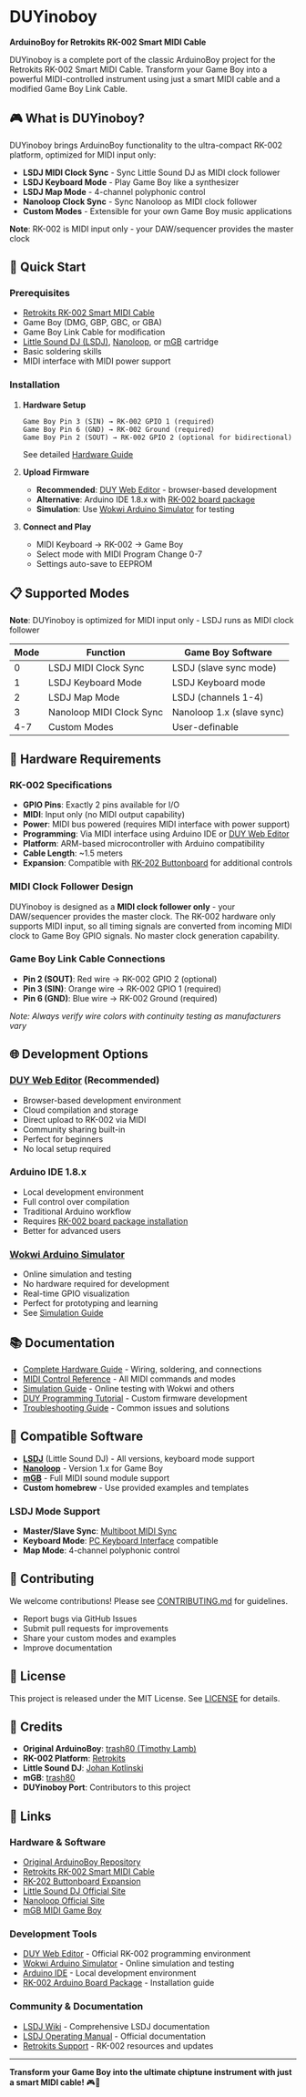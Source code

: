 # DUYinoboy

**ArduinoBoy for Retrokits RK-002 Smart MIDI Cable**

DUYinoboy is a complete port of the classic ArduinoBoy project for the Retrokits RK-002 Smart MIDI Cable. Transform your Game Boy into a powerful MIDI-controlled instrument using just a smart MIDI cable and a modified Game Boy Link Cable.

## 🎮 What is DUYinoboy?

DUYinoboy brings ArduinoBoy functionality to the ultra-compact RK-002 platform, optimized for MIDI input only:

- **LSDJ MIDI Clock Sync** - Sync Little Sound DJ as MIDI clock follower
- **LSDJ Keyboard Mode** - Play Game Boy like a synthesizer  
- **LSDJ Map Mode** - 4-channel polyphonic control
- **Nanoloop Clock Sync** - Sync Nanoloop as MIDI clock follower
- **Custom Modes** - Extensible for your own Game Boy music applications

**Note**: RK-002 is MIDI input only - your DAW/sequencer provides the master clock

## 🚀 Quick Start

### Prerequisites
- [Retrokits RK-002 Smart MIDI Cable](https://retrokits.com/shop/rk002/)
- Game Boy (DMG, GBP, GBC, or GBA)
- Game Boy Link Cable for modification
- [Little Sound DJ (LSDJ)](https://www.littlesounddj.com/), [Nanoloop](http://www.nanoloop.com/), or [mGB](https://github.com/trash80/mGB) cartridge
- Basic soldering skills
- MIDI interface with MIDI power support

### Installation

1. **Hardware Setup**
   ```
   Game Boy Pin 3 (SIN) → RK-002 GPIO 1 (required)
   Game Boy Pin 6 (GND) → RK-002 Ground (required)
   Game Boy Pin 2 (SOUT) → RK-002 GPIO 2 (optional for bidirectional)
   ```
   See detailed [Hardware Guide](docs/hardware-guide.md)

2. **Upload Firmware**
   - **Recommended**: [DUY Web Editor](https://duy.retrokits.com/) - browser-based development
   - **Alternative**: Arduino IDE 1.8.x with [RK-002 board package](https://retrokits.com/rk002-duy/)
   - **Simulation**: Use [Wokwi Arduino Simulator](https://wokwi.com/arduino) for testing

3. **Connect and Play**
   - MIDI Keyboard → RK-002 → Game Boy
   - Select mode with MIDI Program Change 0-7
   - Settings auto-save to EEPROM

## 📋 Supported Modes

**Note**: DUYinoboy is optimized for MIDI input only - LSDJ runs as MIDI clock follower

| Mode | Function | Game Boy Software |
|------|----------|-------------------|
| 0 | LSDJ MIDI Clock Sync | LSDJ (slave sync mode) |
| 1 | LSDJ Keyboard Mode | LSDJ Keyboard mode |
| 2 | LSDJ Map Mode | LSDJ (channels 1-4) |
| 3 | Nanoloop MIDI Clock Sync | Nanoloop 1.x (slave sync) |
| 4-7 | Custom Modes | User-definable |

## 🔧 Hardware Requirements

### RK-002 Specifications
- **GPIO Pins**: Exactly 2 pins available for I/O
- **MIDI**: Input only (no MIDI output capability)
- **Power**: MIDI bus powered (requires MIDI interface with power support)
- **Programming**: Via MIDI interface using Arduino IDE or [DUY Web Editor](https://duy.retrokits.com/)
- **Platform**: ARM-based microcontroller with Arduino compatibility
- **Cable Length**: ~1.5 meters
- **Expansion**: Compatible with [RK-202 Buttonboard](https://retrokits.com/shop/rk202/) for additional controls

### MIDI Clock Follower Design
DUYinoboy is designed as a **MIDI clock follower only** - your DAW/sequencer provides the master clock. The RK-002 hardware only supports MIDI input, so all timing signals are converted from incoming MIDI clock to Game Boy GPIO signals. No master clock generation capability.

### Game Boy Link Cable Connections
- **Pin 2 (SOUT)**: Red wire → RK-002 GPIO 2 (optional)
- **Pin 3 (SIN)**: Orange wire → RK-002 GPIO 1 (required)
- **Pin 6 (GND)**: Blue wire → RK-002 Ground (required)

*Note: Always verify wire colors with continuity testing as manufacturers vary*

## 🌐 Development Options

### [DUY Web Editor](https://duy.retrokits.com/) (Recommended)
- Browser-based development environment
- Cloud compilation and storage
- Direct upload to RK-002 via MIDI
- Community sharing built-in
- Perfect for beginners
- No local setup required

### Arduino IDE 1.8.x
- Local development environment
- Full control over compilation
- Traditional Arduino workflow
- Requires [RK-002 board package installation](https://retrokits.com/rk002-duy/)
- Better for advanced users

### [Wokwi Arduino Simulator](https://wokwi.com/arduino)
- Online simulation and testing
- No hardware required for development
- Real-time GPIO visualization
- Perfect for prototyping and learning
- See [Simulation Guide](docs/simulation-guide.md)

## 📚 Documentation

- [Complete Hardware Guide](docs/hardware-guide.md) - Wiring, soldering, and connections
- [MIDI Control Reference](docs/midi-reference.md) - All MIDI commands and modes
- [Simulation Guide](docs/simulation-guide.md) - Online testing with Wokwi and others
- [DUY Programming Tutorial](docs/duy-programming.md) - Custom firmware development
- [Troubleshooting Guide](docs/troubleshooting.md) - Common issues and solutions

## 🎵 Compatible Software

- **[LSDJ](https://www.littlesounddj.com/)** (Little Sound DJ) - All versions, keyboard mode support
- **[Nanoloop](http://www.nanoloop.com/)** - Version 1.x for Game Boy
- **[mGB](https://github.com/trash80/mGB)** - Full MIDI sound module support
- **Custom homebrew** - Use provided examples and templates

### LSDJ Mode Support
- **Master/Slave Sync**: [Multiboot MIDI Sync](https://littlesounddj.fandom.com/wiki/Multiboot_MIDI_Sync)
- **Keyboard Mode**: [PC Keyboard Interface](https://littlesounddj.fandom.com/wiki/PC_Keyboard_Interface) compatible
- **Map Mode**: 4-channel polyphonic control

## 🤝 Contributing

We welcome contributions! Please see [CONTRIBUTING.md](CONTRIBUTING.md) for guidelines.

- Report bugs via GitHub Issues
- Submit pull requests for improvements
- Share your custom modes and examples
- Improve documentation

## 📄 License

This project is released under the MIT License. See [LICENSE](LICENSE) for details.

## 🙏 Credits

- **Original ArduinoBoy**: [trash80 (Timothy Lamb)](https://github.com/trash80/Arduinoboy)
- **RK-002 Platform**: [Retrokits](https://retrokits.com/)
- **Little Sound DJ**: [Johan Kotlinski](https://www.littlesounddj.com/)
- **mGB**: [trash80](https://github.com/trash80/mGB)
- **DUYinoboy Port**: Contributors to this project

## 🔗 Links

### Hardware & Software
- [Original ArduinoBoy Repository](https://github.com/trash80/Arduinoboy)
- [Retrokits RK-002 Smart MIDI Cable](https://retrokits.com/shop/rk002/)
- [RK-202 Buttonboard Expansion](https://retrokits.com/shop/rk202/)
- [Little Sound DJ Official Site](https://www.littlesounddj.com/)
- [Nanoloop Official Site](http://www.nanoloop.com/)
- [mGB MIDI Game Boy](https://github.com/trash80/mGB)

### Development Tools
- [DUY Web Editor](https://duy.retrokits.com/) - Official RK-002 programming environment
- [Wokwi Arduino Simulator](https://wokwi.com/arduino) - Online simulation and testing
- [Arduino IDE](https://www.arduino.cc/en/software) - Local development environment
- [RK-002 Arduino Board Package](https://retrokits.com/rk002-duy/) - Installation guide

### Community & Documentation
- [LSDJ Wiki](https://littlesounddj.fandom.com/wiki/Little_Sound_Dj_Wiki) - Comprehensive LSDJ documentation
- [LSDJ Operating Manual](https://www.littlesounddj.com/lsd/latest/documentation/LSDj_9_2_6.pdf) - Official documentation
- [Retrokits Support](https://retrokits.com/category/rk002/) - RK-002 resources and updates

---

**Transform your Game Boy into the ultimate chiptune instrument with just a smart MIDI cable!** 🎮🎵
